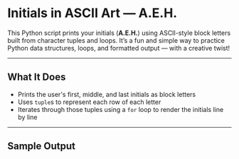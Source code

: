 # Initials in ASCII Art — A.E.H.

This Python script prints your initials (**A.E.H.**) using ASCII-style block letters built from character tuples and loops. It’s a fun and simple way to practice Python data structures, loops, and formatted output — with a creative twist!

---

## What It Does

- Prints the user's first, middle, and last initials as block letters
- Uses `tuple`s to represent each row of each letter
- Iterates through those tuples using a `for` loop to render the initials line by line

---

## Sample Output


